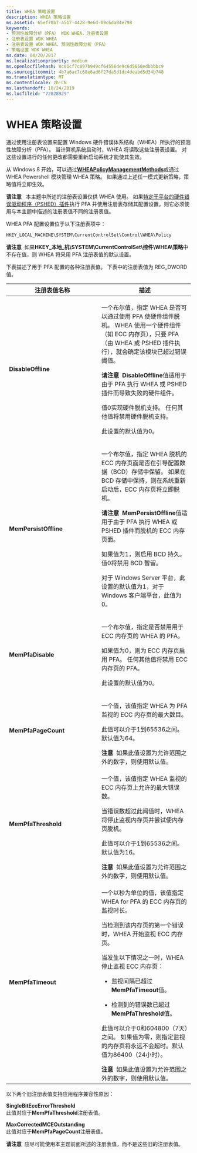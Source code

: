 ```yaml
---
title: WHEA 策略设置
description: WHEA 策略设置
ms.assetid: 65ef70b7-a517-4428-9e6d-09c6da84e798
keywords:
- 预测性故障分析（PFA） WDK WHEA，注册表设置
- 注册表设置 WDK WHEA
- 注册表设置 WDK WHEA、预测性故障分析（PFA）
- 策略设置 WDK WHEA
ms.date: 04/20/2017
ms.localizationpriority: medium
ms.openlocfilehash: 8c01cf7c897b949cf64556de9c6d5650edbbbbc9
ms.sourcegitcommit: 4b7a6ac7c68e6ad6f27da5d1dc4deabd5d34b748
ms.translationtype: MT
ms.contentlocale: zh-CN
ms.lasthandoff: 10/24/2019
ms.locfileid: "72828929"
---
```

# <a name="whea-policy-settings"></a>WHEA 策略设置


通过使用注册表设置来配置 Windows 硬件错误体系结构（WHEA）所执行的预测性故障分析（PFA）。 当计算机系统启动时，WHEA 将读取这些注册表设置。 对这些设置进行的任何更改都需要重新启动系统才能使其生效。

从 Windows 8 开始，可以通过[**WHEAPolicyManagementMethods**](https://docs.microsoft.com/windows-hardware/drivers/ddi/_whea/)或通过 WHEA Powershell 模块管理 WHEA 策略。 如果通过上述任一模式更新策略，策略值将立即生效。

**请注意**   本主题中所述的注册表设置仅供 WHEA 使用。 如果[特定于平台的硬件错误驱动程序（PSHED）插件](platform-specific-hardware-error-driver-plug-ins2.md)执行 PFA 并使用注册表存储其配置设置，则它必须使用与本主题中描述的注册表值不同的注册表值。

 

WHEA PFA 配置设置位于以下注册表项中：

```cpp
HKEY_LOCAL_MACHINE\SYSTEM\CurrentControlSet\Control\WHEA\Policy
```

**请注意**  如果**HKEY\_本地\_机\\SYSTEM\\CurrentControlSet\\控件\\WHEA\\策略**中不存在值，则 WHEA 将采用 PFA 注册表值的默认设置。

 

下表描述了用于 PFA 配置的各种注册表值。 下表中的注册表值为 REG\_DWORD 值。

<table>
<colgroup>
<col width="50%" />
<col width="50%" />
</colgroup>
<thead>
<tr class="header">
<th>注册表值名称</th>
<th>描述</th>
</tr>
</thead>
<tbody>
<tr class="odd">
<td><p></p>
<p><strong>DisableOffline</strong></p></td>
<td><p>一个布尔值，指定 WHEA 是否可以通过使用 PFA 使硬件组件脱机。 WHEA 使用一个硬件组件（如 ECC 内存页），只要 PFA （由 WHEA 或 PSHED 插件执行），就会确定该模块已超过错误阈值。</p>
<div class="alert">
<strong>请注意</strong>  <strong>DisableOffline</strong>值适用于由于 PFA 执行 WHEA 或 PSHED 插件而导致失败的硬件组件。
</div>
<div>
 
</div>
<p>值0实现硬件脱机支持。 任何其他值将禁用硬件脱机支持。</p>
<p>此设置的默认值为0。</p></td>
</tr>
<tr class="even">
<td><p></p>
<p><strong>MemPersistOffline</strong></p></td>
<td><p>一个布尔值，指定 WHEA 脱机的 ECC 内存页面是否在引导配置数据（BCD）存储中保留。 如果在 BCD 存储中保持，则在系统重新启动后，ECC 内存页将立即脱机。</p>
<div class="alert">
<strong>请注意</strong>  <strong>MemPersistOffline</strong>值适用于由于 PFA 执行 WHEA 或 PSHED 插件而脱机的 ECC 内存页面。
</div>
<div>
 
</div>
<p>如果值为1，则启用 BCD 持久。 值0将禁用 BCD 暂留。</p>
<p>对于 Windows Server 平台，此设置的默认值为1，对于 Windows 客户端平台，此值为0。</p></td>
</tr>
<tr class="odd">
<td><p></p>
<p><strong>MemPfaDisable</strong></p></td>
<td><p>一个布尔值，指定是否禁用用于 ECC 内存页的 WHEA 的 PFA。</p>
<p>如果值为0，则为 ECC 内存页启用 PFA。 任何其他值将禁用 ECC 内存页的 PFA。</p>
<p>此设置的默认值为0。</p></td>
</tr>
<tr class="even">
<td><p></p>
<p><strong>MemPfaPageCount</strong></p></td>
<td><p>一个值，该值指定 WHEA 为 PFA 监视的 ECC 内存页的最大数目。</p>
<p>此值可以介于1到65536之间。 默认值为64。</p>
<div class="alert">
<strong>注意</strong>  如果此值设置为允许范围之外的数字，则使用默认值。
</div>
<div>
 
</div></td>
</tr>
<tr class="odd">
<td><p></p>
<p><strong>MemPfaThreshold</strong></p></td>
<td><p>一个值，该值指定 WHEA 监视的 ECC 内存页上允许的最大错误数。</p>
<p>当错误数超过此阈值时，WHEA 将停止监视内存页并尝试使内存页脱机。</p>
<p>此值可以介于1到65536之间。 默认值为16。</p>
<div class="alert">
<strong>注意</strong>  如果此值设置为允许范围之外的数字，则使用默认值。
</div>
<div>
 
</div></td>
</tr>
<tr class="even">
<td><p></p>
<p><strong>MemPfaTimeout</strong></p></td>
<td><p>一个以秒为单位的值，该值指定 WHEA for PFA 的 ECC 内存页的监视时长。</p>
<p>当检测到该内存页的第一个错误时，WHEA 开始监视 ECC 内存页。</p>
<p>当发生以下情况之一时，WHEA 停止监视 ECC 内存页：</p>
<ul>
<li><p>监视间隔已超过<strong>MemPfaTimeout</strong>值。</p></li>
<li><p>检测到的错误数已超过<strong>MemPfaThreshold</strong>值。</p></li>
</ul>
<p>此值可以介于0和604800（7天）之间。 如果值为零，则指定监视的内存页将永远不会超时。默认值为86400（24小时）。</p>
<div class="alert">
<strong>注意</strong>  如果此值设置为允许范围之外的数字，则使用默认值。
</div>
<div>
 
</div></td>
</tr>
</tbody>
</table>

 

以下两个旧注册表值支持应用程序兼容性原因：

<a href="" id="singlebiteccerrorthreshold"></a>**SingleBitEccErrorThreshold**  
此值对应于**MemPfaThreshold**注册表值。

<a href="" id="maxcorrectedmceoutstanding"></a>**MaxCorrectedMCEOutstanding**  
此值对应于**MemPfaPageCount**注册表值。

**请注意**  应尽可能使用本主题前面所述的注册表值，而不是这些旧的注册表值。

 

 

 




